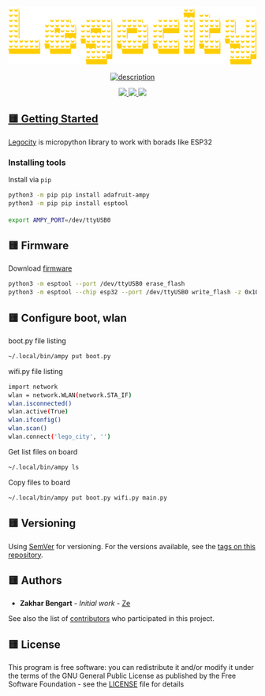 <p align="center">
  <a href="https://www.linkedin.com/in/zakharb/awsconnect">
  <img src="img/logo.png" alt="Legorama Font #FFCE00" />
</p>

<p align="center">

<a href="https://git.io/typing-svg">
  <img src="https://readme-typing-svg.herokuapp.com?font=Fira+Code&weight=600&pause=1000&color=FFCE00&center=true&width=435&lines=Build+your+Lego+City;Micropython+ESP32" alt="description" />
</p>

<p align="center">
  <img src="https://img.shields.io/badge/version-1.1-yellow" height="20"/>
  <img src="https://img.shields.io/badge/python-3.11-yellow" height="20"/>
  <img src="https://img.shields.io/badge/ampy-1.1-yellow" height="20"/>
</p>


## :yellow_square: Getting Started

[Legocity](https://github.com/zakharb/legocity) is micropython library to work with borads like ESP32     

### Installing tools

Install via `pip`
```sh
python3 -m pip pip install adafruit-ampy
python3 -m pip pip install esptool

export AMPY_PORT=/dev/ttyUSB0 
```

## :yellow_square: Firmware  

Download [firmware](https://micropython.org/download/esp32/)
```sh
python3 -m esptool --port /dev/ttyUSB0 erase_flash
python3 -m esptool --chip esp32 --port /dev/ttyUSB0 write_flash -z 0x1000 esp32-20220117-v1.18.bin
```

## :yellow_square: Configure boot, wlan

boot.py file listing
```sh
~/.local/bin/ampy put boot.py
```

wifi.py file listing
```sh
import network
wlan = network.WLAN(network.STA_IF)
wlan.isconnected()
wlan.active(True)
wlan.ifconfig()
wlan.scan()
wlan.connect('lego_city', '')
```

Get list files on board
```sh
~/.local/bin/ampy ls
```

Copy files to board  
```sh
~/.local/bin/ampy put boot.py wifi.py main.py
```

## :yellow_square: Versioning

Using [SemVer](http://semver.org/) for versioning. For the versions available, see the [tags on this repository](https://github.com/zakharb/awsconnect/tags). 

## :yellow_square: Authors

* **Zakhar Bengart** - *Initial work* - [Ze](https://github.com/zakharb)

See also the list of [contributors](https://github.com/zakharb/awsconnect/contributors) who participated in this project.

## :yellow_square: License

This program is free software: you can redistribute it and/or modify it under the terms of the GNU General Public License as published by the Free Software Foundation - see the [LICENSE](LICENSE) file for details  



